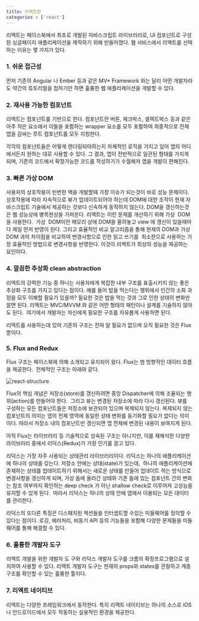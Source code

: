 ```yaml
---
title: 리액트란
categories : ['react']
---
```


리액트는 페이스북에서 최초로 개발된 자바스크립트 라이브러리로, UI 컴포넌트로 구성된 싱글페이지 애플리케이션을 제작하기 위해 만들어졌다. 웹 서비스에서 리액트를 선택하는 이유는 몇 가지가 있다.  

### 1. 쉬운 접근성
먼저 기존의 Angular 나 Ember 등과 같은 MV* Framework 와는 달리 어떤 개발자라도 약간의 튜토리얼을 접하기만 하면 훌륭한 웹 애플리케이션을 개발할 수 있다.

### 2. 재사용 가능한 컴포넌트
리액트는 컴포넌트를 기반으로 한다. 컴포넌트란 버튼, 체크박스, 셀렉트박스 등과 같은 아주 작은 요소에서 이들을 포함하는 wrapper 요소를 모두 포함하여 최종적으로 전체 앱을 감싸는 루트 컴포넌트를 모두 지칭한다.

각각의 컴포넌트들은 어떻게 렌더링되야하는지 자체적인 로직을 가지고 있어 앱의 어디에서든지 원하는 대로 사용할 수 있다. 그 결과, 앱이 전반적으로 일관된 형태를 가지게 되며, 기존의 코드에서 확장가능한 코드를 작성하기가 수월해져 앱을 개발이 편해진다.

### 3. 빠른 가상 DOM
사용자의 상호작용이 빈번한 액을 개발할때 가장 이슈가 되는것이 바로 성능 문제이다. 상호작용에 따라 지속적으로 뷰가 업데이트되어야 하는데 DOM에 대한 조작이 현재 자바스크립트 기술에서 제공하는 것보다 신속하게 동작하지 않는다. DOM을 갱신하는것은 웹 성능상에 병목현상을 가져온다. 리액트는 이런 문제를 개선하기 위해 가상  DOM을 사용한다.  가상  DOM이란 메모리 상에 DOM을 올려놓고 view 에 갱신이 있을때마다 제일 먼저 반영이 된다. 그리고 효율적인 비교 알고리즘을 통해 현재의 DOM과 가상DOM 과의 차이점을 비교하여 변경사항으로 인한 읽고 쓰기를  최소한으로 사용하는 가장 효율적인 방법으로 변경사항을 반영한다. 이것이 리액트가 최상의 성능을 제공하는 요인이다.

### 4. 깔끔한 추상화 clean abstraction
리액트의 강력한 기능 중 하나는 사용자에게 복잡한 내부 구조를 표출시키지 않는 좋은 추상화 구조를 가지고 있다는 점이다. 예를 들어 밥을 먹는다는 행위에서 인간의 소화 과정을 모두 이해할 필요가 있을까? 필요한 것은 밥을 먹는 것과 그로 인한 상태의 변화만 알면 된다. 리액트는 MVC/MVVM 와 같은 어떤 형태의 패턴이나 설계를 기술하지 않아도 된다.  여기에서 개발자는 자신에게 필요한 구조를 자유롭게 사용하면 된다. 

리엑트를 사용하는데 있어 기존의 구조는 전혀 알 필요가 없으며 오직 필요한 것은 Flux 뿐이다.

### 5. Flux and Redux
Flux 구조는 페이스북에 의해 소개되고 유지되어 왔다. Flux는 범 방향적인 데이터 흐름을 제공한다.  전체적인 구조는 아래와 같다.


![react-structure](/2021/05/14/about-react/react-structure.png)


Flux의 핵심 개념은 저장소(store)를 갱신하려면 중앙 Dispatcher에 의해 조율되는 행위(action)를 만들어야 한다.  그리고 뷰는 변경된 저장소에 따라 다시 갱신된다. 뷰를 구성하는 모든 컴포넌트들은 저장소에 보관되어 있으며 복제되지 않는다. 복제되지 않는 컴포넌트의 의미는 앱의 전체 영역에 동일한 상태 변화를 동기화할 필요가 없다는 의미이다. 따라서 저장소 내의 컴포넌트만 갱신되면 앱 전체에 변경된 내용이 보여지게 된다. 

아직 Flux는 라이브러리 등 기술적으로 성숙된 구조는 아니지만, 이를 재해석한 다양한 라이브러리 중에서 리덕스(Redux)가 가장 인기를 끌고 있다. 

리덕스는 가장 자주 사용되는 상태관리 라이브러리이다. 리덕스는 하나의 애플리케이션에 하나의 상태를 갖는다. 저장소 안에는 상태(state)가 있는데,  하나의 애플리케이션에 존재하는 상태를 업데이트하기 위해서는 새로운 상태를 만들어 업데이트 하는 방식으로 변경사항을 갱신하게 되며, 가상 돔에 올라간 상태와 기존 돔에 있는 컴포넌트 간의 변화는 참조 여부까지 확인하는 deep check 가 아닌 shallow check로 이루어져 고성능을 유지할 수 있게 된다.  따라서 리덕스는 하나의 상태 안에 앱에서 이용되는 모든 데이터를 관리한다.

리덕스의 또다른 특징은 디스패치된 액션들을 인터셉트할 수있는 미들웨어를 정의할 수 있다는 점이다. 로깅, 에러처리, 비동기 API 등의 기능들을 포함해 다양한 문제들을 미들웨어를 통해 해결할 수 있다. 

### 6. 훌륭한 개발자 도구
리엑트 개발을 위한 개발자 도 구와 리덕스 개발자 도구를 크롬의 확장프로그램으로 설치하여 사용할 수 있다. 리액트 개발자 도구는 현재의 props와 states를 관찰하고 계층 구조를 확인할 수 있는 훌륭한 툴이다. 

### 7. 리엑트 네이티브
리액트는 다양한 프레임워크에서 동작한다. 특히 리액트 네이티브는 하나의 소스로 iOS 나 안드로이드에서 모두 작동하는 실용적인 환경을 제공한다.


